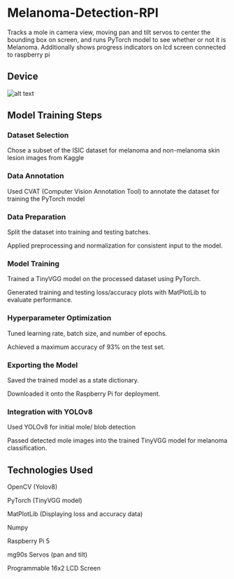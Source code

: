 # Melanoma-Detection-RPI
Tracks a mole in camera view, moving pan and tilt servos to center the bounding box on screen, and runs PyTorch model to see whether or not it is Melanoma. Additionally shows progress indicators on lcd screen connected to raspberry pi

## Device
![alt text](https://github.com/yuvraj-s420/Melanoma-Detection-RPI/blob/main/Bot_Image.jpg "")

## Model Training Steps

### Dataset Selection

Chose a subset of the ISIC dataset for melanoma and non-melanoma skin lesion images from Kaggle

### Data Annotation

Used CVAT (Computer Vision Annotation Tool) to annotate the dataset for training the PyTorch model

### Data Preparation

Split the dataset into training and testing batches.

Applied preprocessing and normalization for consistent input to the model.

### Model Training

Trained a TinyVGG model on the processed dataset using PyTorch.

Generated training and testing loss/accuracy plots with MatPlotLib to evaluate performance.

### Hyperparameter Optimization

Tuned learning rate, batch size, and number of epochs.

Achieved a maximum accuracy of 93% on the test set.

### Exporting the Model

Saved the trained model as a state dictionary.

Downloaded it onto the Raspberry Pi for deployment.

### Integration with YOLOv8

Used YOLOv8 for initial mole/ blob detection

Passed detected mole images into the trained TinyVGG model for melanoma classification.


## Technologies Used
OpenCV (Yolov8)

PyTorch (TinyVGG model)

MatPlotLib (Displaying loss and accuracy data)

Numpy

Raspberry Pi 5

mg90s Servos (pan and tilt)

Programmable 16x2 LCD Screen
